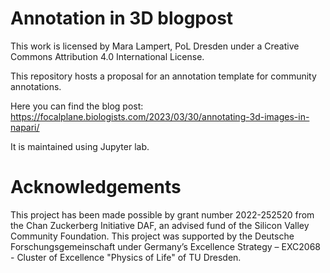 # Annotation in 3D blogpost

This work is licensed by Mara Lampert, PoL Dresden under a Creative Commons Attribution 4.0 International License.

This repository hosts a proposal for an annotation template for community annotations.

Here you can find the blog post: https://focalplane.biologists.com/2023/03/30/annotating-3d-images-in-napari/

It is maintained using Jupyter lab.

# Acknowledgements

This project has been made possible by grant number 2022-252520 from the Chan Zuckerberg Initiative DAF, an advised fund of the Silicon Valley Community Foundation. This project was supported by the Deutsche Forschungsgemeinschaft under Germany’s Excellence Strategy – EXC2068 - Cluster of Excellence "Physics of Life" of TU Dresden. 
